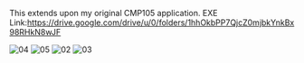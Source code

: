 This extends upon my original CMP105 application.
EXE Link:https://drive.google.com/drive/u/0/folders/1hhOkbPP7QjcZ0mjbkYnkBx98RHkN8wJF

![04](https://user-images.githubusercontent.com/63819551/236672997-f734d20a-0b7f-479c-80c5-8449d173b01f.png)
![05](https://user-images.githubusercontent.com/63819551/236673000-2be6f423-316d-485b-b410-b16b1f46e4e6.png)
![02](https://user-images.githubusercontent.com/63819551/236673014-366b24f4-7219-4c94-8e80-f4b7941f31a3.png)
![03](https://user-images.githubusercontent.com/63819551/236673020-d9c292e3-26b3-4457-b50c-431097f9daf8.png)

